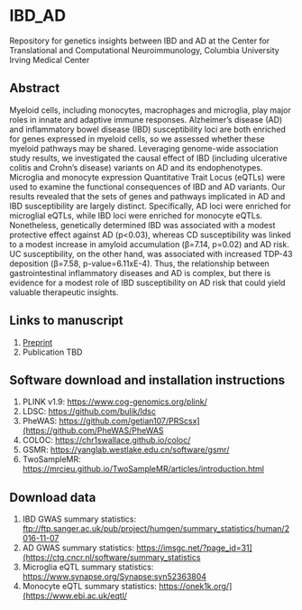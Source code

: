 # IBD_AD

Repository for genetics insights between IBD and AD at the Center for Translational and Computational Neuroimmunology, Columbia University Irving Medical Center

## Abstract
Myeloid cells, including monocytes, macrophages and microglia, play major roles in innate and adaptive immune responses. Alzheimer’s disease (AD) and inflammatory bowel disease (IBD) susceptibility loci are both enriched for genes expressed in myeloid cells, so we assessed whether these myeloid pathways may be shared. Leveraging genome-wide association study results, we investigated the causal effect of IBD (including ulcerative colitis and Crohn’s disease) variants on AD and its endophenotypes. Microglia and monocyte expression Quantitative Trait Locus (eQTLs) were used to examine the functional consequences of IBD and AD variants. Our results revealed that the sets of genes and pathways implicated in AD and IBD susceptibility are largely distinct. Specifically, AD loci were enriched for microglial eQTLs, while IBD loci were enriched for monocyte eQTLs. Nonetheless, genetically determined IBD was associated with a modest protective effect against AD (p<0.03), whereas CD susceptibility was linked to a modest increase in amyloid accumulation (β=7.14, p=0.02) and AD risk. UC susceptibility, on the other hand, was associated with increased TDP-43 deposition (β=7.58, p-value=6.11xE-4). Thus, the relationship between gastrointestinal inflammatory diseases and AD is complex, but there is evidence for a modest role of IBD susceptibility on AD risk that could yield valuable therapeutic insights.

## Links to manuscript

1. [Preprint](https://www.medrxiv.org/content/10.1101/2024.12.04.24318500v1)
2. Publication TBD

 ## Software download and installation instructions
 1. PLINK v1.9: https://www.cog-genomics.org/plink/
 2. LDSC: https://github.com/bulik/ldsc
 3. PheWAS: https://github.com/getian107/PRScsx](https://github.com/PheWAS/PheWAS
 4. COLOC: https://chr1swallace.github.io/coloc/
 5. GSMR: https://yanglab.westlake.edu.cn/software/gsmr/
 6. TwoSampleMR: https://mrcieu.github.io/TwoSampleMR/articles/introduction.html
 
 
 ## Download data
1. IBD GWAS summary statistics: ftp://ftp.sanger.ac.uk/pub/project/humgen/summary_statistics/human/2016-11-07
2. AD GWAS summary statistics: https://imsgc.net/?page_id=31](https://ctg.cncr.nl/software/summary_statistics
3. Microglia eQTL summary statistics: https://www.synapse.org/Synapse:syn52363804
5. Monocyte eQTL summary statistics: https://onek1k.org/](https://www.ebi.ac.uk/eqtl/
